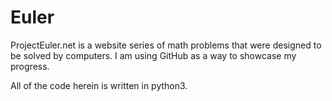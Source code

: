 Euler
=====
ProjectEuler.net is a website series of math problems that were designed to be solved by computers. 
I am using GitHub as a way to showcase my progress.

All of the code herein is written in python3. 
